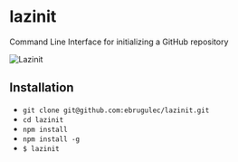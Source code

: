 # lazinit
Command Line Interface for initializing a GitHub repository

![Lazinit](https://github.com/ebrugulec/lazinit/blob/master/lazinit.gif)

## Installation

* `git clone git@github.com:ebrugulec/lazinit.git`
* `cd lazinit`
* `npm install`
* `npm install -g`
* `$ lazinit`

